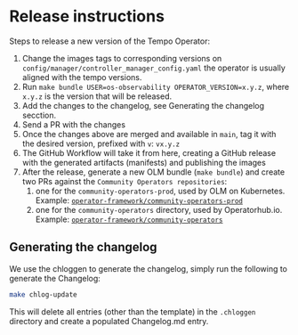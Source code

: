 # Release instructions

Steps to release a new version of the Tempo Operator:

1. Change the images tags to corresponding versions on `config/manager/controller_manager_config.yaml` the operator is usually aligned with the tempo versions. 
3. Run `make bundle USER=os-observability OPERATOR_VERSION=x.y.z`, where `x.y.z` is the version that will be released.
5. Add the changes to the changelog, see Generating the changelog secction.
6. Send a PR with the changes
7. Once the changes above are merged and available in `main`, tag it with the desired version, prefixed with `v`: `vx.y.z`
8. The GitHub Workflow will take it from here, creating a GitHub release with the generated artifacts (manifests) and publishing the images
9. After the release, generate a new OLM bundle (`make bundle`) and create two PRs against the `Community Operators repositories`:
   1. one for the `community-operators-prod`, used by OLM on Kubernetes. Example: [`operator-framework/community-operators-prod`](https://github.com/redhat-openshift-ecosystem/community-operators-prod/pull/494)
   1. one for the `community-operators` directory, used by Operatorhub.io. Example: [`operator-framework/community-operators`](https://github.com/k8s-operatorhub/community-operators/pull/461)

## Generating the changelog

We use the chloggen to generate the changelog, simply run the following to generate the Changelog:

```bash
make chlog-update
```

This will delete all entries (other than the template) in the `.chloggen` directory and create a populated Changelog.md entry.

